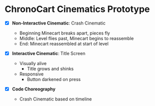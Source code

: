 # ChronoCart Cinematics Prototype
- [x]  **Non-Interactive Cinematic**: Crash Cinematic
    * Beginning Minecart breaks apart, pieces fly
    * Middle: Level flies past, Minecart begins to reassemble
    * End: Minecart reassembled at start of level

- [x] **Interactive Cinematic**: Title Screen
    * Visually alive
        * Title grows and shinks
    * Responsive
        * Button darkened on press

- [x] **Code Choreography**
    * Crash Cinematic based on timeline